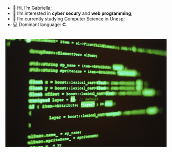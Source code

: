 - 👋 Hi, I’m Gabriella;
- 👀 I’m interested in **cyber secury** and **web programming**;
- 🌱 I’m currently studying Computer Science in Unesp;
- :computer: Dominant language: **C**.<br/><br/>

<img src="https://github.com/lady-gabs/lady-gabs/blob/dcabadae3fa5f8d71dcca00b884892d649f16fcb/computer-program-code.jpg">

